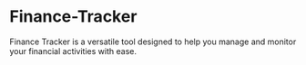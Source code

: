 # Finance-Tracker
Finance Tracker is a versatile tool designed to help you manage and monitor your financial activities with ease. 

